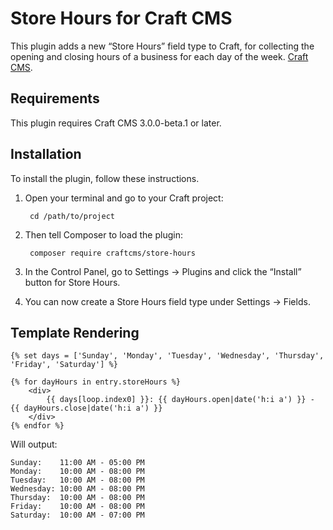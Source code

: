 Store Hours for Craft CMS
===================

This plugin adds a new “Store Hours” field type to Craft, for collecting the opening and closing hours of a business for each day of the week. [Craft CMS](https://craftcms.com).

## Requirements

This plugin requires Craft CMS 3.0.0-beta.1 or later.


## Installation

To install the plugin, follow these instructions.

1. Open your terminal and go to your Craft project:

        cd /path/to/project

2. Then tell Composer to load the plugin:

        composer require craftcms/store-hours

3. In the Control Panel, go to Settings → Plugins and click the “Install” button for Store Hours.

4. You can now create a Store Hours field type under Settings → Fields.


## Template Rendering

```
{% set days = ['Sunday', 'Monday', 'Tuesday', 'Wednesday', 'Thursday', 'Friday', 'Saturday'] %}

{% for dayHours in entry.storeHours %}
	<div>
		{{ days[loop.index0] }}: {{ dayHours.open|date('h:i a') }} - {{ dayHours.close|date('h:i a') }}
	</div>
{% endfor %}
```

Will output:

```
Sunday:    11:00 AM - 05:00 PM
Monday:    10:00 AM - 08:00 PM
Tuesday:   10:00 AM - 08:00 PM
Wednesday: 10:00 AM - 08:00 PM
Thursday:  10:00 AM - 08:00 PM
Friday:    10:00 AM - 08:00 PM
Saturday:  10:00 AM - 07:00 PM
```
